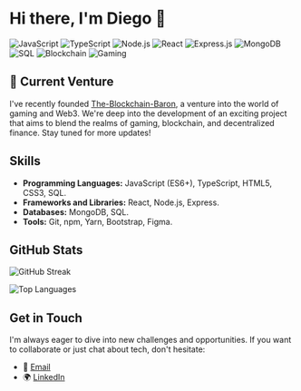 # Hi there, I'm Diego 👋

![JavaScript](https://img.shields.io/badge/JavaScript-F7DF1E?style=for-the-badge&logo=javascript&logoColor=black)
![TypeScript](https://img.shields.io/badge/TypeScript-007ACC?style=for-the-badge&logo=typescript&logoColor=white)
![Node.js](https://img.shields.io/badge/Node.js-339933?style=for-the-badge&logo=node.js&logoColor=white)
![React](https://img.shields.io/badge/React-20232A?style=for-the-badge&logo=react&logoColor=61DAFB)
![Express.js](https://img.shields.io/badge/Express.js-404D59?style=for-the-badge)
![MongoDB](https://img.shields.io/badge/MongoDB-4EA94B?style=for-the-badge&logo=mongodb&logoColor=white)
![SQL](https://img.shields.io/badge/MySQL-4479A1?style=for-the-badge&logo=mysql&logoColor=white)
![Blockchain](https://img.shields.io/badge/Blockchain-121D33?style=for-the-badge)
![Gaming](https://img.shields.io/badge/Gaming-890E8B?style=for-the-badge)

## 🚀 Current Venture
I've recently founded [The-Blockchain-Baron](https://github.com/The-Blockchain-Baron), a venture into the world of gaming and Web3. We're deep into the development of an exciting project that aims to blend the realms of gaming, blockchain, and decentralized finance. Stay tuned for more updates!

## Skills
* **Programming Languages:** JavaScript (ES6+), TypeScript, HTML5, CSS3, SQL.
* **Frameworks and Libraries:** React, Node.js, Express.
* **Databases:** MongoDB, SQL.
* **Tools:** Git, npm, Yarn, Bootstrap, Figma.

## GitHub Stats

![GitHub Streak](https://github-readme-streak-stats.herokuapp.com/?user=xDiegoDev&theme=dark)

![Top Languages](https://github-readme-stats.vercel.app/api/top-langs/?username=xDiegoDev&layout=compact)

## Get in Touch
I'm always eager to dive into new challenges and opportunities. If you want to collaborate or just chat about tech, don't hesitate:

* 📧 [Email](mailto:diego.prieto.dev@gmail.com)
* 🌍 [LinkedIn](https://www.linkedin.com/in/diego-prieto-%C3%AD%C3%B1iguez-925738239/)


